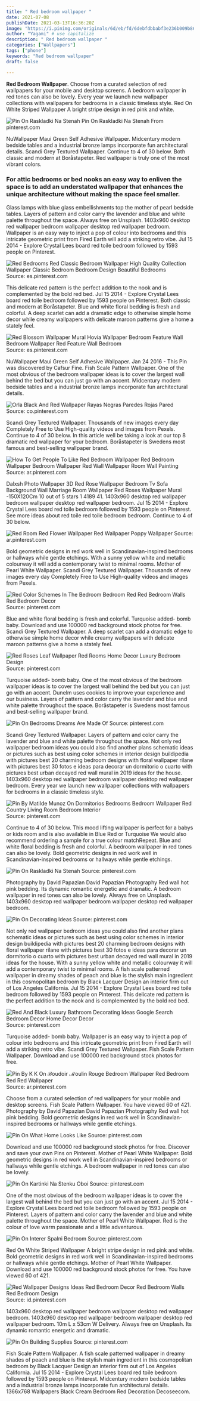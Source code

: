 ```yaml
---
title: " Red bedroom wallpaper "
date: 2021-07-08
publishDate: 2021-03-13T16:36:20Z
image: "https://i.pinimg.com/originals/6d/eb/fd/6debfdbbabf3e236b009b86222fd9b56.jpg"
author: "Yagami" # use capitalize
description: " Red bedroom wallpaper "
categories: ["Wallpapers"]
tags: ["phone"]
keywords: "Red bedroom wallpaper"
draft: false

---
```



**Red Bedroom Wallpaper**. Choose from a curated selection of red wallpapers for your mobile and desktop screens. A bedroom wallpaper in red tones can also be lovely. Every year we launch new wallpaper collections with wallpapers for bedrooms in a classic timeless style. Red On White Striped Wallpaper A bright stripe design in red pink and white.

![Pin On Raskladki Na Stenah](https://i.pinimg.com/564x/57/06/cc/5706cce34cb6e1a1420799f7ad86109b.jpg "Pin On Raskladki Na Stenah")
Pin On Raskladki Na Stenah From pinterest.com


NuWallpaper Maui Green Self Adhesive Wallpaper. Midcentury modern bedside tables and a industrial bronze lamps incorporate fun architectural details. Scandi Grey Textured Wallpaper. Continue to 4 of 30 below. Both classic and modern at Boråstapeter. Red wallpaper is truly one of the most vibrant colors.

### For attic bedrooms or bed nooks an easy way to enliven the space is to add an understated wallpaper that enhances the unique architecture without making the space feel smaller.

Glass lamps with blue glass embellishments top the mother of pearl bedside tables. Layers of pattern and color carry the lavender and blue and white palette throughout the space. Always free on Unsplash. 1403x960 desktop red wallpaper bedroom wallpaper desktop red wallpaper bedroom. Wallpaper is an easy way to inject a pop of colour into bedrooms and this intricate geometric print from Fired Earth will add a striking retro vibe. Jul 15 2014 - Explore Crystal Lees board red toile bedroom followed by 1593 people on Pinterest.


![Red Bedrooms Red Classic Bedroom Wallpaper High Quality Collection Wallpaper Classic Bedroom Bedroom Design Beautiful Bedrooms](https://i.pinimg.com/originals/20/3f/06/203f06e19c79194e9734f26129597e91.jpg "Red Bedrooms Red Classic Bedroom Wallpaper High Quality Collection Wallpaper Classic Bedroom Bedroom Design Beautiful Bedrooms")
Source: es.pinterest.com

This delicate red pattern is the perfect addition to the nook and is complemented by the bold red bed. Jul 15 2014 - Explore Crystal Lees board red toile bedroom followed by 1593 people on Pinterest. Both classic and modern at Boråstapeter. Blue and white floral bedding is fresh and colorful. A deep scarlet can add a dramatic edge to otherwise simple home decor while creamy wallpapers with delicate maroon patterns give a home a stately feel.

![Red Blossom Wallpaper Mural Hovia Wallpaper Bedroom Feature Wall Bedroom Wallpaper Red Feature Wall Bedroom](https://i.pinimg.com/originals/1e/4e/ba/1e4ebae66a63b80f29dd3622833ed128.jpg "Red Blossom Wallpaper Mural Hovia Wallpaper Bedroom Feature Wall Bedroom Wallpaper Red Feature Wall Bedroom")
Source: es.pinterest.com

NuWallpaper Maui Green Self Adhesive Wallpaper. Jan 24 2016 - This Pin was discovered by Cafsur Fine. Fish Scale Pattern Wallpaper. One of the most obvious of the bedroom wallpaper ideas is to cover the largest wall behind the bed but you can just go with an accent. Midcentury modern bedside tables and a industrial bronze lamps incorporate fun architectural details.

![Orla Black And Red Wallpaper Rayas Negras Paredes Rojas Pared](https://i.pinimg.com/564x/c4/d6/65/c4d6659b320d90b89dcae0d906588f85.jpg "Orla Black And Red Wallpaper Rayas Negras Paredes Rojas Pared")
Source: co.pinterest.com

Scandi Grey Textured Wallpaper. Thousands of new images every day Completely Free to Use High-quality videos and images from Pexels. Continue to 4 of 30 below. In this article well be taking a look at our top 8 dramatic red wallpaper for your bedroom. Boråstapeter is Swedens most famous and best-selling wallpaper brand.

![How To Get People To Like Red Bedroom Wallpaper Red Bedroom Wallpaper Bedroom Wallpaper Red Wall Wallpaper Room Wall Painting](https://i.pinimg.com/originals/d5/32/ed/d532ededa84d7300c6f819b7a0519205.jpg "How To Get People To Like Red Bedroom Wallpaper Red Bedroom Wallpaper Bedroom Wallpaper Red Wall Wallpaper Room Wall Painting")
Source: ar.pinterest.com

Dalxsh Photo Wallpaper 3D Red Rose Wallpaper Bedroom Tv Sofa Background Wall Marriage Room Wallpaper Red Roses Wallpaper Mural -150X120Cm 10 out of 5 stars 1 4189 41. 1403x960 desktop red wallpaper bedroom wallpaper desktop red wallpaper bedroom. Jul 15 2014 - Explore Crystal Lees board red toile bedroom followed by 1593 people on Pinterest. See more ideas about red toile red toile bedroom bedroom. Continue to 4 of 30 below.

![Red Room Red Flower Wallpaper Red Wallpaper Poppy Wallpaper](https://i.pinimg.com/originals/5b/4e/db/5b4edb1923b87756588d470a88ced54e.jpg "Red Room Red Flower Wallpaper Red Wallpaper Poppy Wallpaper")
Source: ar.pinterest.com

Bold geometric designs in red work well in Scandinavian-inspired bedrooms or hallways while gentle etchings. With a sunny yellow white and metallic colourway it will add a contemporary twist to minimal rooms. Mother of Pearl White Wallpaper. Scandi Grey Textured Wallpaper. Thousands of new images every day Completely Free to Use High-quality videos and images from Pexels.

![Red Color Schemes In The Bedroom Bedroom Red Red Bedroom Walls Red Bedroom Decor](https://i.pinimg.com/originals/ca/9e/86/ca9e869e9d9b94fad24e50d6c53fc156.jpg "Red Color Schemes In The Bedroom Bedroom Red Red Bedroom Walls Red Bedroom Decor")
Source: pinterest.com

Blue and white floral bedding is fresh and colorful. Turquoise added- bomb baby. Download and use 100000 red background stock photos for free. Scandi Grey Textured Wallpaper. A deep scarlet can add a dramatic edge to otherwise simple home decor while creamy wallpapers with delicate maroon patterns give a home a stately feel.

![Red Roses Leaf Wallpaper Red Rooms Home Decor Luxury Bedroom Design](https://i.pinimg.com/originals/9e/3a/8f/9e3a8f3210f7b323a591d15b10db7a7c.jpg "Red Roses Leaf Wallpaper Red Rooms Home Decor Luxury Bedroom Design")
Source: pinterest.com

Turquoise added- bomb baby. One of the most obvious of the bedroom wallpaper ideas is to cover the largest wall behind the bed but you can just go with an accent. Dunelm uses cookies to improve your experience and our business. Layers of pattern and color carry the lavender and blue and white palette throughout the space. Boråstapeter is Swedens most famous and best-selling wallpaper brand.

![Pin On Bedrooms Dreams Are Made Of](https://i.pinimg.com/originals/38/da/83/38da83be0349b1f5b1dc252ea9d5fb8b.jpg "Pin On Bedrooms Dreams Are Made Of")
Source: pinterest.com

Scandi Grey Textured Wallpaper. Layers of pattern and color carry the lavender and blue and white palette throughout the space. Not only red wallpaper bedroom ideas you could also find another plans schematic ideas or pictures such as best using color schemes in interior design buildipedia with pictures best 20 charming bedroom designs with floral wallpaper rilane with pictures best 30 fotos e ideas para decorar un dormitorio o cuarto with pictures best urban decayed red wall mural in 2019 ideas for the house. 1403x960 desktop red wallpaper bedroom wallpaper desktop red wallpaper bedroom. Every year we launch new wallpaper collections with wallpapers for bedrooms in a classic timeless style.

![Pin By Matilde Munoz On Dormitorios Bedrooms Bedroom Wallpaper Red Country Living Room Bedroom Interior](https://i.pinimg.com/originals/ac/e9/b5/ace9b5aca759ae97d1bd60c07ed58f8b.jpg "Pin By Matilde Munoz On Dormitorios Bedrooms Bedroom Wallpaper Red Country Living Room Bedroom Interior")
Source: pinterest.com

Continue to 4 of 30 below. This mood lifting wallpaper is perfect for a babys or kids room and is also available in Blue Red or Turquoise We would also recommend ordering a sample for a true colour matchRepeat. Blue and white floral bedding is fresh and colorful. A bedroom wallpaper in red tones can also be lovely. Bold geometric designs in red work well in Scandinavian-inspired bedrooms or hallways while gentle etchings.

![Pin On Raskladki Na Stenah](https://i.pinimg.com/564x/57/06/cc/5706cce34cb6e1a1420799f7ad86109b.jpg "Pin On Raskladki Na Stenah")
Source: pinterest.com

Photography by David Papazian David Papazian Photography Red wall hot pink bedding. Its dynamic romantic energetic and dramatic. A bedroom wallpaper in red tones can also be lovely. Always free on Unsplash. 1403x960 desktop red wallpaper bedroom wallpaper desktop red wallpaper bedroom.

![Pin On Decorating Ideas](https://i.pinimg.com/originals/c2/c4/20/c2c420a2dff985c2e3af85f98ee0d8e3.jpg "Pin On Decorating Ideas")
Source: pinterest.com

Not only red wallpaper bedroom ideas you could also find another plans schematic ideas or pictures such as best using color schemes in interior design buildipedia with pictures best 20 charming bedroom designs with floral wallpaper rilane with pictures best 30 fotos e ideas para decorar un dormitorio o cuarto with pictures best urban decayed red wall mural in 2019 ideas for the house. With a sunny yellow white and metallic colourway it will add a contemporary twist to minimal rooms. A fish scale patterned wallpaper in dreamy shades of peach and blue is the stylish main ingredient in this cosmopolitan bedroom by Black Lacquer Design an interior firm out of Los Angeles California. Jul 15 2014 - Explore Crystal Lees board red toile bedroom followed by 1593 people on Pinterest. This delicate red pattern is the perfect addition to the nook and is complemented by the bold red bed.

![Red And Black Luxury Bathroom Decorating Ideas Google Search Bedroom Decor Home Decor Decor](https://i.pinimg.com/originals/73/b7/aa/73b7aa8cdfc44a003ac5cfee1d11aa2e.jpg "Red And Black Luxury Bathroom Decorating Ideas Google Search Bedroom Decor Home Decor Decor")
Source: pinterest.com

Turquoise added- bomb baby. Wallpaper is an easy way to inject a pop of colour into bedrooms and this intricate geometric print from Fired Earth will add a striking retro vibe. Scandi Grey Textured Wallpaper. Fish Scale Pattern Wallpaper. Download and use 100000 red background stock photos for free.

![Pin By K K On ℬoudoir ℳoulin Rouge Bedroom Wallpaper Red Bedroom Red Red Wallpaper](https://i.pinimg.com/originals/7e/5e/1a/7e5e1a7da190ef5a98af510ba5073804.jpg "Pin By K K On ℬoudoir ℳoulin Rouge Bedroom Wallpaper Red Bedroom Red Red Wallpaper")
Source: ar.pinterest.com

Choose from a curated selection of red wallpapers for your mobile and desktop screens. Fish Scale Pattern Wallpaper. You have viewed 60 of 421. Photography by David Papazian David Papazian Photography Red wall hot pink bedding. Bold geometric designs in red work well in Scandinavian-inspired bedrooms or hallways while gentle etchings.

![Pin On What Home Looks Like](https://i.pinimg.com/564x/1a/df/23/1adf23c5d233c3be30db6c8e1f1e6038.jpg "Pin On What Home Looks Like")
Source: pinterest.com

Download and use 100000 red background stock photos for free. Discover and save your own Pins on Pinterest. Mother of Pearl White Wallpaper. Bold geometric designs in red work well in Scandinavian-inspired bedrooms or hallways while gentle etchings. A bedroom wallpaper in red tones can also be lovely.

![Pin On Kartinki Na Stenku Oboi](https://i.pinimg.com/originals/88/fd/3e/88fd3ee17264bb8e064be5a68ca9c464.png "Pin On Kartinki Na Stenku Oboi")
Source: pinterest.com

One of the most obvious of the bedroom wallpaper ideas is to cover the largest wall behind the bed but you can just go with an accent. Jul 15 2014 - Explore Crystal Lees board red toile bedroom followed by 1593 people on Pinterest. Layers of pattern and color carry the lavender and blue and white palette throughout the space. Mother of Pearl White Wallpaper. Red is the colour of love warm passionate and a little adventurous.

![Pin On Interer Spalni Bedroom](https://i.pinimg.com/originals/0b/c3/08/0bc30800a8cb9fa66c47d6e27ad4466a.jpg "Pin On Interer Spalni Bedroom")
Source: pinterest.com

Red On White Striped Wallpaper A bright stripe design in red pink and white. Bold geometric designs in red work well in Scandinavian-inspired bedrooms or hallways while gentle etchings. Mother of Pearl White Wallpaper. Download and use 100000 red background stock photos for free. You have viewed 60 of 421.

![Red Wallpaper Designs Ideas Red Bedroom Decor Red Bedroom Walls Red Bedroom Design](https://i.pinimg.com/originals/08/1e/51/081e51390f95b017c6e50c6432b69af1.jpg "Red Wallpaper Designs Ideas Red Bedroom Decor Red Bedroom Walls Red Bedroom Design")
Source: id.pinterest.com

1403x960 desktop red wallpaper bedroom wallpaper desktop red wallpaper bedroom. 1403x960 desktop red wallpaper bedroom wallpaper desktop red wallpaper bedroom. 10m L x 53cm W Delivery. Always free on Unsplash. Its dynamic romantic energetic and dramatic.

![Pin On Building Supplies](https://i.pinimg.com/originals/6d/eb/fd/6debfdbbabf3e236b009b86222fd9b56.jpg "Pin On Building Supplies")
Source: pinterest.com

Fish Scale Pattern Wallpaper. A fish scale patterned wallpaper in dreamy shades of peach and blue is the stylish main ingredient in this cosmopolitan bedroom by Black Lacquer Design an interior firm out of Los Angeles California. Jul 15 2014 - Explore Crystal Lees board red toile bedroom followed by 1593 people on Pinterest. Midcentury modern bedside tables and a industrial bronze lamps incorporate fun architectural details. 1366x768 Wallpapers Black Cream Bedroom Red Decoration Decoseecom.

